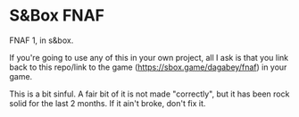 # S&amp;Box FNAF
FNAF 1, in s&amp;box.

If you're going to use any of this in your own project, all I ask is that you link back to this repo/link to the game (https://sbox.game/dagabey/fnaf) in your game.

This is a bit sinful. A fair bit of it is not made "correctly", but it has been rock solid for the last 2 months. If it ain't broke, don't fix it.

